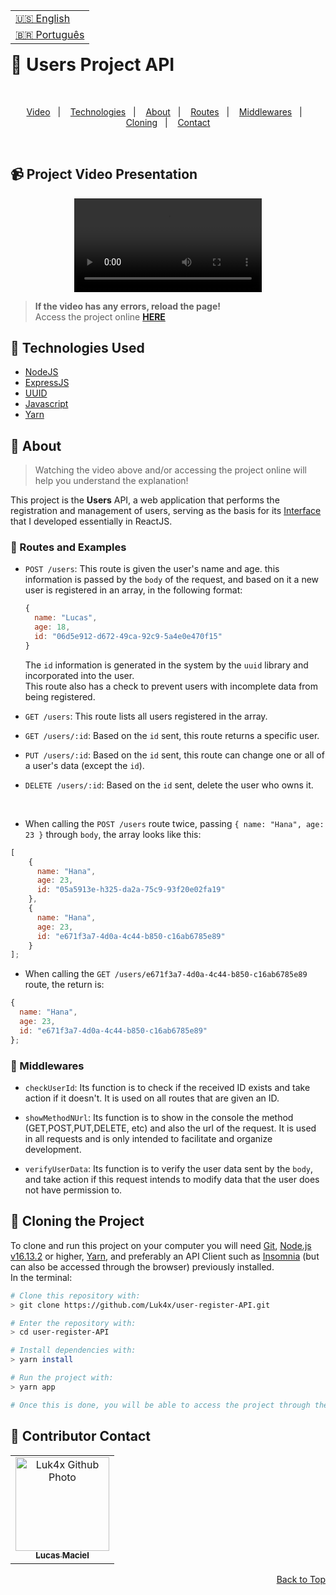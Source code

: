 <table align="right">
  <tr>
    <td>
      <a href="readme-en.md">🇺🇸 English</a>
    </td>
  </tr>
  <tr>
    <td>
      <a href="README.md">🇧🇷 Português</a>
    </td>
  </tr>
</table>
<br>

# 👥 Users Project API

<br>
<p align="center">
  <a href="#-project-video-presentation">Video</a>&nbsp;&nbsp;&nbsp;|&nbsp;&nbsp;&nbsp;
  <a href="#-technologies-used">Technologies</a>&nbsp;&nbsp;&nbsp;|&nbsp;&nbsp;&nbsp;
  <a href="#-about">About</a>&nbsp;&nbsp;&nbsp;|&nbsp;&nbsp;&nbsp;
  <a href="#-routes-and-examples">Routes</a>&nbsp;&nbsp;&nbsp;|&nbsp;&nbsp;&nbsp;
  <a href="#-middlewares">Middlewares</a>&nbsp;&nbsp;&nbsp;|&nbsp;&nbsp;&nbsp;
  <a href="#-cloning-the-project">Cloning</a>&nbsp;&nbsp;&nbsp;|&nbsp;&nbsp;&nbsp;
  <a href="#-contributor-contact">Contact</a>
</p>
<br>

## 📹 Project Video Presentation
<div align="center">
  <video src="https://user-images.githubusercontent.com/86276393/173689507-cae47ac3-b85c-495f-8cd2-d548301d0610.mp4">
</div>

> **If the video has any errors, reload the page!**<br>
> Access the project online **[HERE](https://luk4x-user-register-api.herokuapp.com/users)**

## 🚀 Technologies Used

- [NodeJS](https://nodejs.org)
- [ExpressJS](https://expressjs.com/)
- [UUID](https://www.uuidgenerator.net/)
- [Javascript](https://developer.mozilla.org/en-US/docs/Web/JavaScript)
- [Yarn](https://yarnpkg.com/)

## 📝 About

> Watching the video above and/or accessing the project online will help you understand the explanation!

This project is the **Users** API, a web application that performs the registration and management of users, serving as the basis for its [Interface](https://github.com/Luk4x/user-register-interface ) that I developed essentially in ReactJS.

### 📃 Routes and Examples
-   `POST /users`: This route is given the user's name and age. this information is passed by the `body` of the request, and based on it a new user is registered in an array, in the following format:
    
    ```js
    {
      name: "Lucas",
      age: 18,
      id: "06d5e912-d672-49ca-92c9-5a4e0e470f15"
    }
    ```

    The `id` information is generated in the system by the `uuid` library and incorporated into the user.<br>
    This route also has a check to prevent users with incomplete data from being registered.
    
-   `GET /users`: This route lists all users registered in the array.

-   `GET /users/:id`: Based on the `id` sent, this route returns a specific user.

-   `PUT /users/:id`: Based on the `id` sent, this route can change one or all of a user's data (except the `id`).

-   `DELETE /users/:id`:  Based on the `id` sent, delete the user who owns it.

<br>

- When calling the `POST /users` route twice, passing `{ name: "Hana", age: 23 }` through `body`, the array looks like this:

```js
[
    {
      name: "Hana",
      age: 23,
      id: "05a5913e-h325-da2a-75c9-93f20e02fa19"
    },
    {
      name: "Hana",
      age: 23,
      id: "e671f3a7-4d0a-4c44-b850-c16ab6785e89"
    }
];
```

- When calling the `GET /users/e671f3a7-4d0a-4c44-b850-c16ab6785e89` route, the return is:

```js
{
  name: "Hana",
  age: 23,
  id: "e671f3a7-4d0a-4c44-b850-c16ab6785e89"
};
```

### 🔑 Middlewares
- `checkUserId`: Its function is to check if the received ID exists and take action if it doesn't. It is used on all routes that are given an ID.

- `showMethodNUrl`: Its function is to show in the console the method (GET,POST,PUT,DELETE, etc) and also the url of the request. It is used in all requests and is only intended to facilitate and organize development.

- `verifyUserData`: Its function is to verify the user data sent by the `body`, and take action if this request intends to modify data that the user does not have permission to.

## 📖 Cloning the Project

To clone and run this project on your computer you will need [Git](https://git-scm.com/), [Node.js v16.13.2](https://nodejs.org/en/) or higher, [Yarn](https://yarnpkg.com/), and preferably an API Client such as [Insomnia](https://insomnia.rest/) (but can also be accessed through the browser) previously installed.<br>In the terminal:

```bash
# Clone this repository with:
> git clone https://github.com/Luk4x/user-register-API.git

# Enter the repository with:
> cd user-register-API

# Install dependencies with: 
> yarn install

# Run the project with:
> yarn app

# Once this is done, you will be able to access the project through the link that will appear in the terminal! (something like http://localhost:3001/ or http://127.0.0.1:5173/)
```

## 🤝 Contributor Contact

<table>
  <tr>
    <td align="center">
      <a href="https://www.linkedin.com/in/lucasmacielf/">
        <img src="https://avatars.githubusercontent.com/Luk4x" width="150px;" alt="Luk4x Github Photo"/><br>
        <sub>
          <b>Lucas Maciel</b>
        </sub>
      </a>
    </td>
  </tr>
</table>

<p align="right">
  <a href="#-users-project-api">Back to Top</a>
</p>
